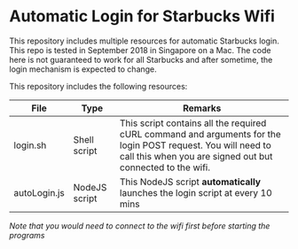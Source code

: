 # Automatic Login for Starbucks Wifi

This repository includes multiple resources for automatic Starbucks login. This repo is tested in September 2018 in Singapore on a Mac. The code here is not guaranteed to work for all Starbucks and after sometime, the login mechanism is expected to change. 

This repository includes the following resources:

| File | Type | Remarks |
| ---- | ---- | ------- |
| login.sh | Shell script | This script contains all the required cURL command and arguments for the login POST request. You will need to call this when you are signed out but connected to the wifi. |
| autoLogin.js | NodeJS script | This NodeJS script **automatically** launches the login script at every 10 mins |

*Note that you would need to connect to the wifi first before starting the programs*